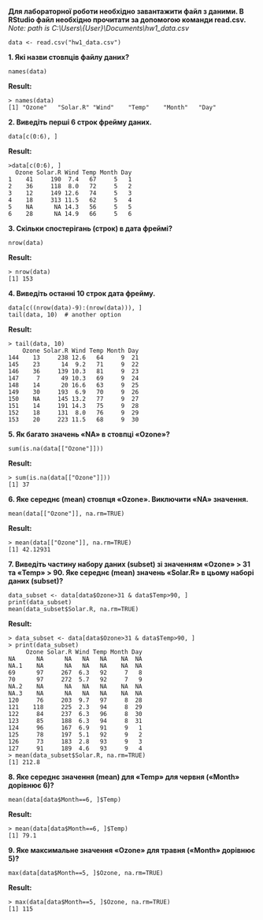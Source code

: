 **Для лабораторної роботи необхідно завантажити файл з даними. В RStudio файл необхідно прочитати за допомогою команди read.csv.**  
*Note: path is C:\\Users\\{User}\\Documents\\hw1_data.csv*
```{r}
data <- read.csv("hw1_data.csv")
```

**1. Які назви стовпців файлу даних?**
```{r}
names(data)
```
**Result:**
```
> names(data)
[1] "Ozone"   "Solar.R" "Wind"    "Temp"    "Month"   "Day"    
```

**2. Виведіть перші 6 строк фрейму даних.**
```{r}
data[c(0:6), ]
```
**Result:**
```
>data[c(0:6), ]
  Ozone Solar.R Wind Temp Month Day
1    41     190  7.4   67     5   1
2    36     118  8.0   72     5   2
3    12     149 12.6   74     5   3
4    18     313 11.5   62     5   4
5    NA      NA 14.3   56     5   5
6    28      NA 14.9   66     5   6
```

**3. Скільки спостерігань (строк) в дата фреймі?**
```{r}
nrow(data)
```
**Result:**
```
> nrow(data)
[1] 153
```

**4. Виведіть останні 10 строк дата фрейму.**
```{r}
data[c((nrow(data)-9):(nrow(data))), ]
tail(data, 10)  # another option
```
**Result:**
```
> tail(data, 10)
    Ozone Solar.R Wind Temp Month Day
144    13     238 12.6   64     9  21
145    23      14  9.2   71     9  22
146    36     139 10.3   81     9  23
147     7      49 10.3   69     9  24
148    14      20 16.6   63     9  25
149    30     193  6.9   70     9  26
150    NA     145 13.2   77     9  27
151    14     191 14.3   75     9  28
152    18     131  8.0   76     9  29
153    20     223 11.5   68     9  30
```

**5. Як багато значень «NA» в стовпці «Ozone»?**
```{r}
sum(is.na(data[["Ozone"]]))
```
**Result:**
```
> sum(is.na(data[["Ozone"]]))
[1] 37
```

**6. Яке середнє (mean) стовпця «Ozone». Виключити «NA» значення.**
```{r}
mean(data[["Ozone"]], na.rm=TRUE)
```
**Result:**
```
> mean(data[["Ozone"]], na.rm=TRUE)
[1] 42.12931
```

**7. Виведіть частину набору даних (subset) зі значенням «Ozone» > 31 та «Temp» > 90. Яке середнє (mean) значень «Solar.R» в цьому наборі даних (subset)?**
```{r}
data_subset <- data[data$Ozone>31 & data$Temp>90, ]
print(data_subset)
mean(data_subset$Solar.R, na.rm=TRUE)
```
**Result:**
```
> data_subset <- data[data$Ozone>31 & data$Temp>90, ]
> print(data_subset)
     Ozone Solar.R Wind Temp Month Day
NA      NA      NA   NA   NA    NA  NA
NA.1    NA      NA   NA   NA    NA  NA
69      97     267  6.3   92     7   8
70      97     272  5.7   92     7   9
NA.2    NA      NA   NA   NA    NA  NA
NA.3    NA      NA   NA   NA    NA  NA
120     76     203  9.7   97     8  28
121    118     225  2.3   94     8  29
122     84     237  6.3   96     8  30
123     85     188  6.3   94     8  31
124     96     167  6.9   91     9   1
125     78     197  5.1   92     9   2
126     73     183  2.8   93     9   3
127     91     189  4.6   93     9   4
> mean(data_subset$Solar.R, na.rm=TRUE)
[1] 212.8
```

**8. Яке середнє значення (mean) для «Temp» для червня («Month» дорівнює 6)?**
```{r}
mean(data[data$Month==6, ]$Temp)
```
**Result:**
```
> mean(data[data$Month==6, ]$Temp)
[1] 79.1
```
**9. Яке максимальне значення «Ozone» для травня («Month» дорівнює 5)?**
```{r}
max(data[data$Month==5, ]$Ozone, na.rm=TRUE)
```
**Result:**
```
> max(data[data$Month==5, ]$Ozone, na.rm=TRUE)
[1] 115
```